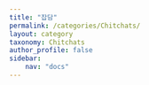 ```yaml
---
title: "잡담"
permalink: /categories/Chitchats/
layout: category
taxonomy: Chitchats
author_profile: false
sidebar:
    nav: "docs"
---
```

